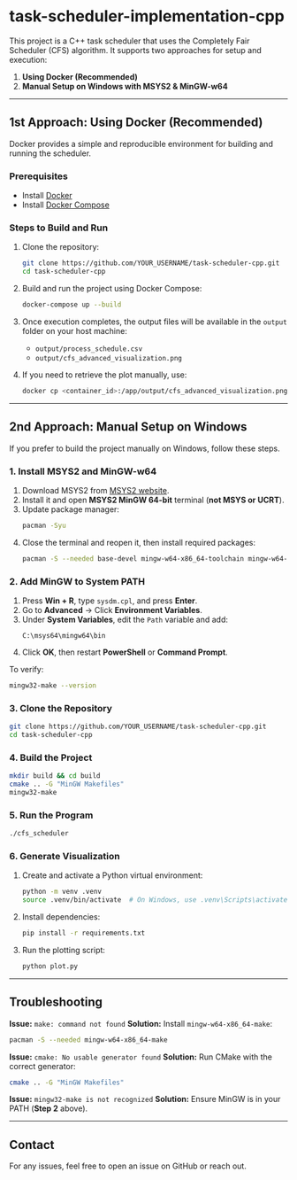 # task-scheduler-implementation-cpp

This project is a C++ task scheduler that uses the Completely Fair Scheduler (CFS) algorithm. It supports two approaches for setup and execution:

1. **Using Docker (Recommended)**
2. **Manual Setup on Windows with MSYS2 & MinGW-w64**

---

## **1st Approach: Using Docker (Recommended)**

Docker provides a simple and reproducible environment for building and running the scheduler.

### **Prerequisites**
- Install [Docker](https://docs.docker.com/get-docker/)
- Install [Docker Compose](https://docs.docker.com/compose/install/)

### **Steps to Build and Run**

1. Clone the repository:
   ```sh
   git clone https://github.com/YOUR_USERNAME/task-scheduler-cpp.git
   cd task-scheduler-cpp
   ```

2. Build and run the project using Docker Compose:
   ```sh
   docker-compose up --build
   ```

3. Once execution completes, the output files will be available in the `output` folder on your host machine:
   - `output/process_schedule.csv`
   - `output/cfs_advanced_visualization.png`

4. If you need to retrieve the plot manually, use:
   ```sh
   docker cp <container_id>:/app/output/cfs_advanced_visualization.png .
   ```

---

## **2nd Approach: Manual Setup on Windows**

If you prefer to build the project manually on Windows, follow these steps.

### **1. Install MSYS2 and MinGW-w64**

1. Download MSYS2 from [MSYS2 website](https://www.msys2.org/).
2. Install it and open **MSYS2 MinGW 64-bit** terminal (**not MSYS or UCRT**).
3. Update package manager:
   ```sh
   pacman -Syu
   ```
4. Close the terminal and reopen it, then install required packages:
   ```sh
   pacman -S --needed base-devel mingw-w64-x86_64-toolchain mingw-w64-x86_64-cmake mingw-w64-x86_64-make
   ```

### **2. Add MinGW to System PATH**

1. Press **Win + R**, type `sysdm.cpl`, and press **Enter**.
2. Go to **Advanced** → Click **Environment Variables**.
3. Under **System Variables**, edit the `Path` variable and add:
   ```
   C:\msys64\mingw64\bin
   ```
4. Click **OK**, then restart **PowerShell** or **Command Prompt**.

To verify:
```sh
mingw32-make --version
```

### **3. Clone the Repository**

```sh
git clone https://github.com/YOUR_USERNAME/task-scheduler-cpp.git
cd task-scheduler-cpp
```

### **4. Build the Project**

```sh
mkdir build && cd build
cmake .. -G "MinGW Makefiles"
mingw32-make
```

### **5. Run the Program**

```sh
./cfs_scheduler
```

### **6. Generate Visualization**

1. Create and activate a Python virtual environment:
   ```sh
   python -m venv .venv
   source .venv/bin/activate  # On Windows, use .venv\Scripts\activate
   ```
2. Install dependencies:
   ```sh
   pip install -r requirements.txt
   ```
3. Run the plotting script:
   ```sh
   python plot.py
   ```

---

## **Troubleshooting**

**Issue:** `make: command not found`
**Solution:** Install `mingw-w64-x86_64-make`:
```sh
pacman -S --needed mingw-w64-x86_64-make
```

**Issue:** `cmake: No usable generator found`
**Solution:** Run CMake with the correct generator:
```sh
cmake .. -G "MinGW Makefiles"
```

**Issue:** `mingw32-make is not recognized`
**Solution:** Ensure MinGW is in your PATH (**Step 2** above).

---

## **Contact**

For any issues, feel free to open an issue on GitHub or reach out.
